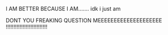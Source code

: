 I AM BETTER BECAUSE I AM....... idk i just am 


DONT YOU FREAKING QUESTION MEEEEEEEEEEEEEEEEEEEE !!!!!!!!!!!!!!!!!!!!!!!!!!!
